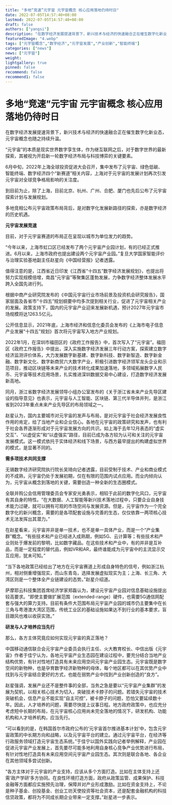 ```yaml
---
title: "多地“竞速”元宇宙 元宇宙概念 核心应用落地仍待时日"
date: 2022-07-05T14:57:40+08:00
lastmod: 2022-07-05T14:57:40+08:00
draft: false
authors: ["yangsi"]
description: "在数字经济发展提速背景下，新兴技术与经济的快速融合正在催生数字化新业态，元宇宙概念也随之持续升温。“元宇宙”的本质是现实世界数字孪生体，作为继互联网之后，对于数字世界的最新探索，其被视为开启新一轮数字经济布局与科技博弈的关键要素。"
featuredImage: "4.webp"
tags: ["元宇宙概念","数字经济","元宇宙发展","产业创新","智能终端"]
categories: ["news"]
news: ["元宇宙"]
weight: 
lightgallery: true
pinned: false
recommend: false
recommend1: false
---
```


# 多地“竞速”元宇宙 元宇宙概念 核心应用落地仍待时日

  在数字经济发展提速背景下，新兴技术与经济的快速融合正在催生数字化新业态，元宇宙概念也随之持续升温。

  “元宇宙”的本质是现实世界数字孪生体，作为继互联网之后，对于数字世界的最新探索，其被视为开启新一轮数字经济布局与科技博弈的关键要素。

  6月中旬，2022年上海全球投资促进大会召开，集中发布了元宇宙、绿色低碳、智能终端、数字经济四个“新赛道”相关内容，上海对于元宇宙的发展计划再次引发元宇宙对全球竞争格局影响的关注度。

  到目前为止，除了上海，目前北京、杭州、广州、合肥、厦门也先后公布了元宇宙探索计划与发展规划。

  多地竞相公布元宇宙政策布局背后，是对数字化发展新路径的探索，亦是数字经济的历史机遇。

  **元宇宙发展竞速**

  目前，对于元宇宙赛道的布局正在呈现以城市为单位发力的趋势。

  “今年以来，上海市虹口区已经发布了两个元宇宙产业园计划，有的已经正式推进。6月以来，上海市政府也提出建设两个元宇宙产业园。”复旦大学国家智能评价与治理实验基地副主任赵星向《中国经营报》记者透露。

  值得注意的是，江西省近日印发《江西省“十四五”数字经济发展规划》，也提出将努力实现规模倍增，南昌“元宇宙”等聚集区蓬勃发展，力争数字经济整体发展水平跨入全国先进行列。

  根据中商产业研究院发布的《中国元宇宙行业市场前景及投资机会研究报告》，国家层面及各省市“十四五”规划纲要中均多次提到相关行业，促进了元宇宙相关产业的发展。政策支持下，国内的元宇宙产业迎来发展新机遇，预计2027年元宇宙市场规模将达1263.5亿元。

  公开信息显示，2021年底，上海市经济和信息化委员会发布的《上海市电子信息产业发展“十四五”规划》首次将元宇宙写入地方产业规划。

  2022年1月，在深圳市福田区的《政府工作报告》中，首次写入了“元宇宙”。福田区《政府工作报告》中提出，深入实施数字经济发展三年行动方案，探索建立数字经济监测评价体系，大力发展数字新基建、数字新科技、数字新智造、数字新金融、数字新文化、数字新商贸六大数字产业，积极引进数字经济领军龙头企业和示范项目，推动区块链等未来产业的技术转化成果加速落地，多领域拓展数字人民币、元宇宙等技术应用场景，扎实推进深圳数据交易中心建设，打造数字经济发展新高地。

  同月，浙江省数字经济发展领导小组办公室发布的《关于浙江省未来产业先导区建设的指导意见》也表示，元宇宙与人工智能、区块链、第三代半导体并列，是浙江省到2023年重点未来产业先导区的布局领域之一。

  赵星认为，国内主要城市对元宇宙的发声与布局，是对元宇宙于社会经济发展良性作用的肯定，给了当地产业和企业信心。各地在元宇宙的政策研究和发声，也有利于社会各界逐渐形成对于元宇宙发展方向的共识。如上海于去年12月表态的“虚实交互”、“以虚促实”和“以虚强实”路径，目前已成为各方较为认可和关注的元宇宙发展模式。这一模式依托于实体经济和线下场景，与西方最早提出的构建虚拟世界的模式，是显著不同的。

  **需多项技术共同支撑**

  无锡数字经济研究院执行院长吴琦向记者透露，目前受制于技术、产业和商业模式的不成熟，元宇宙仍处于发展初期，仅在有限的范围内试点应用。而业内倾向认为，元宇宙从概念到落地的关键，需要创造一种全新的生态圈模式。

  全联并购公会信用管理委员会专家安光勇表示，相较于此前的数字化风口，元宇宙有其自身的特性。“在大数据、人工智能等新兴技术落地过程中，只要企业自身技术能力过硬，就可以拥有可观的市场空间与发展资源。但是，元宇宙作为一个完全数字化的新兴概念，需要的是各项配套设施与完善的生态，仅仅依靠一两项核心技术无法发挥出其潜力。”

  在赵星看来，元宇宙并非是单一技术，也不是单一具体产业，而是一个“产业集群”概念。“有些技术和产业已经进入成熟期，例如5G、云计算等；有些技术和产业则处于爆发前的黎明，比如数字藏品。在这些技术和产业中，有的并非是互补品，而是一定程度的替代品，例如VR和AR，最终谁能成为元宇宙中的主流显示交互应用，犹未可知。”

  “当下各地政策已经给出了地方在元宇宙赛道上形成自身特色的信号，例如浙江杭州，相对侧重增强现实，而山东青岛，选择发展虚拟现实为主；上海、长三角、大湾区则是一个整体全产业链建设的态势。”赵星介绍道。

  萨摩耶云科技集团首席经济学家郑磊认为，建设元宇宙产业园对信息基础设施提出较高要求。“即使主要做扩展范围（extended-range）硬件，也需要5G通信网配套与强大的算力支持。目前有条件大范围布局元宇宙产业园的城市仍主要集中在长三角与粤港澳大湾区范围，传统工业区的基础设施如果达不到行业的基本要求，盲目跟风也难以收获实效。”

  **研发与人才培养应当先行**

  那么，各方主体究竟应如何实现元宇宙的真正落地？

  中国移动通信联合会元宇宙产业委员会执行主任、火大教育校长、中信出版《元宇宙》作者于佳宁认为，各地元宇宙产业生态园在建设过程中，要充分结合当地产业结构优势，有针对性地打造具有未来应用空间元宇宙产业园生态。元宇宙既是数字空间的新物种，也是孕育数字经济新物种的母体，每个地区都可以在其优势产业中找到与元宇宙结合更好的方式，也能在弱势产业中找到产业创新创造的“良方”。

  赵星强调，发展产业还不是整件事的全部，当务之急是要以“元宇宙产业集群”的发展为契机，以相关核心技术为切入，突破技术卡脖子的问题。若错失元宇宙的技术突破机会，信息产业不能实现“自主可控”，被卡脖子的问题，恐怕又要延续数十年。因此，人才培养的问题，需要尽快提上议事日程。地方政府政策中，也应充分考虑短中长期的布局，在元宇宙核心应用尚未完全落地的情况下，研发机构、功能机构和人才培养机构，应当先行。

  “可以看到的是，在韩国首尔市政府公布的‘元宇宙首尔推进基本计划’中，包含元宇宙政策的中长期方向和战略，以及元宇宙平台的建立。通过元宇宙平台，在经济等行政服务领域打造元宇宙生态系统。”于佳宁以国外实践向记者举例解释，产业园在促进元宇宙产业发展上，首先要尽可能多地利用自身核心竞争产业优势进行布局，有针对性地打造具有未来应用空间元宇宙产业园生态。其次则是联合各地、各企业在其他领域多尝试创新。

  “各方主体对于元宇宙的产业支持，应该从多个方面打造。比如在主体支持上还需‘政产学研’多方协同。在良性环境打造方面，政府从政策监管、成果保护、科技金融等方面都应实施预先治理，保障并对产业形成激励。比如在资金支持上，不论是种子基金、创投基金、创业工坊天使投资等社会资本，还是配套金融机构的科技信贷政策，都将为不同成长期企业带来一定支撑。”赵星进一步表示。